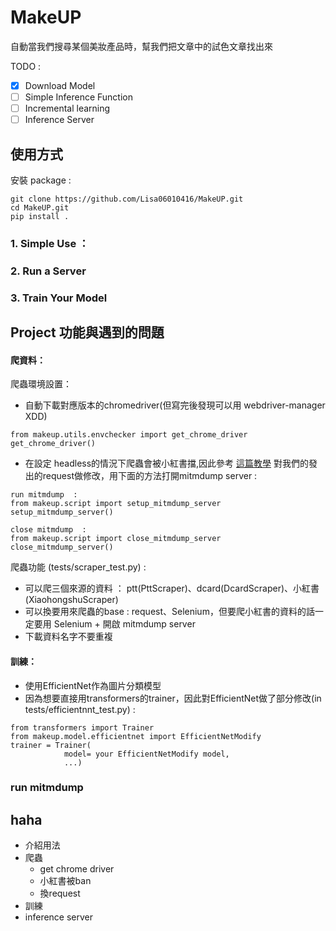 # MakeUP
自動當我們搜尋某個美妝產品時，幫我們把文章中的試色文章找出來

TODO :

- [x] Download Model
- [ ] Simple Inference Function
- [ ] Incremental learning
- [ ] Inference Server

## 使用方式
安裝 package :
```
git clone https://github.com/Lisa06010416/MakeUP.git
cd MakeUP.git
pip install .
```

###  1. Simple Use ：

###  2. Run a Server

###  3. Train Your Model


## Project 功能與遇到的問題
#### 爬資料：
爬蟲環境設置：
* 自動下載對應版本的chromedriver(但寫完後發現可以用 webdriver-manager XDD)
```
from makeup.utils.envchecker import get_chrome_driver
get_chrome_driver()
```
* 在設定 headless的情況下爬蟲會被小紅書擋,因此參考 [這篇教學](https://intoli.com/blog/making-chrome-headless-undetectable/) 對我們的發出的request做修改，用下面的方法打開mitmdump server :

```
run mitmdump  :
from makeup.script import setup_mitmdump_server
setup_mitmdump_server()

close mitmdump  :
from makeup.script import close_mitmdump_server
close_mitmdump_server()
```

爬蟲功能 (tests/scraper_test.py) :
* 可以爬三個來源的資料 ： ptt(PttScraper)、dcard(DcardScraper)、小紅書(XiaohongshuScraper)
* 可以換要用來爬蟲的base : request、Selenium，但要爬小紅書的資料的話一定要用 Selenium + 開啟 mitmdump server
* 下載資料名字不要重複

#### 訓練：
* 使用EfficientNet作為圖片分類模型
* 因為想要直接用transformers的trainer，因此對EfficientNet做了部分修改(in tests/efficientnnt_test.py) :
```
from transformers import Trainer
from makeup.model.efficientnet import EfficientNetModify
trainer = Trainer(
            model= your EfficientNetModify model,
            ...)
```


### run mitmdump


## haha
* 介紹用法
* 爬蟲
    - get chrome driver
    - 小紅書被ban
    - 換request
* 訓練
* inference server
